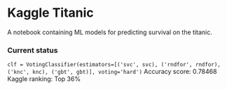 # Kaggle Titanic

A notebook containing ML models for predicting survival on the titanic. 

### Current status
`clf = VotingClassifier(estimators=[('svc', svc), ('rndfor', rndfor), ('knc', knc), ('gbt', gbt)], voting='hard')`
Accuracy score: 0.78468
Kaggle ranking: Top 36%

